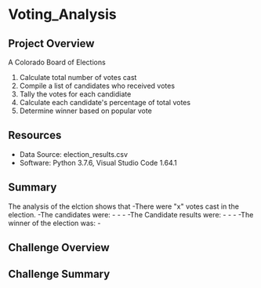 # Voting_Analysis

## Project Overview
A Colorado Board of Elections


1. Calculate total number of votes cast
2. Compile a list of candidates who received votes
3. Tally the votes for each candidiate
4. Calculate each candidate's percentage of total votes
5. Determine winner based on popular vote

## Resources
- Data Source: election_results.csv
- Software: Python 3.7.6, Visual Studio Code 1.64.1

## Summary
The analysis of the elction shows that
-There were "x" votes cast in the election.
-The candidates were:
    -
    -
    -
-The Candidate results were:
    -
    -
    -
-The winner of the election was:
    -

## Challenge Overview

## Challenge Summary